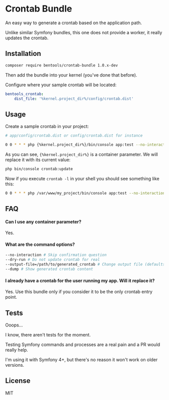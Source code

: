 # Crontab Bundle

An easy way to generate a crontab based on the application path.

Unlike similar Symfony bundles, this one does not provide a worker, it really updates the crontab.

## Installation

```bash
composer require bentools/crontab-bundle 1.0.x-dev
```

Then add the bundle into your kernel (you've done that before).

Configure where your sample crontab will be located:

```yaml
bentools_crontab:
    dist_file: '%kernel.project_dir%/config/crontab.dist'
```

## Usage

Create a sample crontab in your project:

```bash
# app/config/crontab.dist or config/crontab.dist for instance

0 0 * * * php {%kernel.project_dir%}/bin/console app:test --no-interaction -vv >> {%kernel.project_dir%}/var/log/app_test.log 2>&1
```

As you can see, `{%kernel.project_dir%}` is a container parameter. We will replace it with its current value:

```bash
php bin/console crontab:update
```

Now if you execute `crontab -l` in your shell you should see something like this:
```bash
0 0 * * * php /var/www/my_project/bin/console app:test --no-interaction -vv >> /var/www/my_project/var/log/app_test.log 2>&1
```

## FAQ

#### Can I use any container parameter?

Yes.

#### What are the command options?
```bash
--no-interaction # Skip confirmation question
--dry-run # Do not update crontab for real
--output-file=/path/to/generated_crontab # Change output file (defaults to temporary)
--dump # Show generated crontab content
```

#### I already have a crontab for the user running my app. Will it replace it?

Yes. Use this bundle only if you consider it to be the only crontab entry point.

## Tests

Ooops...

I know, there aren't tests for the moment. 

Testing Symfony commands and processes are a real pain and a PR would really help. 

I'm using it with Symfony 4+, but there's no reason it won't work on older versions.

## License

MIT